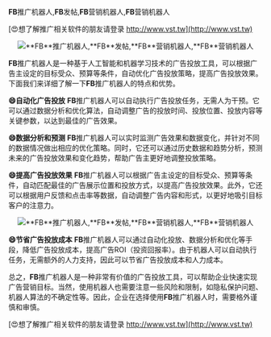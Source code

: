 **FB**推广机器人,**FB**发帖,**FB**营销机器人,**FB**营销机器人

[😍想了解推广相关软件的朋友请登录 http://www.vst.tw](http://www.vst.tw)

 <center><img src="https://vst.tw/MP4/tuiguang/png/0.png" alt="**FB**推广机器人,**FB**发帖,**FB**营销机器人,**FB**营销机器人"></center>

**FB**推广机器人是一种基于人工智能和机器学习技术的广告投放工具，可以根据广告主设定的目标受众、预算等条件，自动优化广告投放策略，提高广告投放效果。下面我们来详细了解一下**FB**推广机器人的特点和优势。

**😄自动化广告投放**
**FB**推广机器人可以自动执行广告投放任务，无需人为干预。它可以通过数据分析和优化算法，自动调整广告的投放时间、投放位置、投放内容等关键参数，以达到最佳的广告效果。

**😄数据分析和预测**
**FB**推广机器人可以实时监测广告效果和数据变化，并针对不同的数据情况做出相应的优化策略。同时，它还可以通过历史数据和趋势分析，预测未来的广告投放效果和变化趋势，帮助广告主更好地调整投放策略。

**😄提高广告投放效果**
**FB**推广机器人可以根据广告主设定的目标受众、预算等条件，自动匹配最佳的广告展示位置和投放方式，以提高广告投放效果。此外，它还可以根据用户反馈和点击率等数据，自动调整广告内容和形式，以更好地吸引目标客户的注意力。

 <center><img src="https://vst.tw/MP4/tuiguang/png/4.png" alt="**FB**推广机器人,**FB**发帖,**FB**营销机器人,**FB**营销机器人"></center>

**😄节省广告投放成本**
**FB**推广机器人可以通过自动化投放、数据分析和优化等手段，降低广告投放成本，提高广告ROI（投资回报率）。由于机器人可以自动执行任务，无需额外的人力支持，因此可以节省广告投放成本和人力成本。

总之，**FB**推广机器人是一种非常有价值的广告投放工具，可以帮助企业快速实现广告营销目标。当然，使用机器人也需要注意一些风险和限制，如隐私保护问题、机器人算法的不确定性等。因此，企业在选择使用**FB**推广机器人时，需要格外谨慎和审慎。

[😍想了解推广相关软件的朋友请登录 http://www.vst.tw](http://www.vst.tw)



